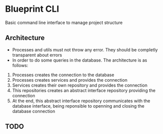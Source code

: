 # Blueprint CLI
Basic command line interface to manage project structure

## Architecture
- Processes and utils must not throw any error. They should be completly transparent about errors
- In order to do some queries in the database. The architecture is as follows:
 1. Processes creates the connection to the database
 2. Processes creates services and provides the connection
 3. Services creates their own repository and provides the connection
 4. This repositories creates an abstract interface repository providing the connection
 5. At the end, this abstract interface repository communicates with the database interface, being reponsible to openning and closing the database connection

## TODO
